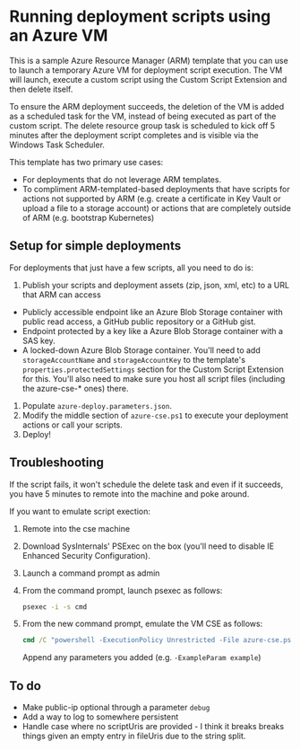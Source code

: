 # Running deployment scripts using an Azure VM
This is a sample Azure Resource Manager (ARM) template that you can use to launch a temporary Azure VM for deployment script execution.
The VM will launch, execute a custom script using the Custom Script Extension and then delete itself. 

To ensure the ARM deployment succeeds, the deletion of the VM is added as a scheduled task for the VM, instead of being executed as part of the custom script. The delete resource group task is scheduled to kick off 5 minutes after the deployment script completes and is visible via the Windows Task Scheduler.

This template has two primary use cases:
* For deployments that do not leverage ARM templates.
* To compliment ARM-templated-based deployments that have scripts for actions not supported by ARM (e.g. create a certificate in Key Vault or upload a file to a storage account) or actions that are completely outside of ARM (e.g. bootstrap Kubernetes)

## Setup for simple deployments
For deployments that just have a few scripts, all you need to do is:
1. Publish your scripts and deployment assets (zip, json, xml, etc) to a URL that ARM can access
  * Publicly accessible endpoint like an Azure Blob Storage container with public read access, a GitHub public repository or a GitHub gist.
  * Endpoint protected by a key like a Azure Blob Storage container with a SAS key.
  * A locked-down Azure Blob Storage container. You'll need to add `storageAccountName` and `storageAccountKey` to the template's `properties.protectedSettings` section for the Custom Script Extension for this. You'll also need to make sure you host all script files (including the azure-cse-* ones) there.
1. Populate `azure-deploy.parameters.json`.
1. Modify the middle section of `azure-cse.ps1` to execute your deployment actions or call your scripts.
1. Deploy!

## Troubleshooting
If the script fails, it won't schedule the delete task and even if it succeeds, you have 5 minutes to remote into the machine and poke around.

If you want to emulate script exection:
1. Remote into the cse machine
1. Download SysInternals' PSExec on the box (you'll need to disable IE Enhanced Security Configuration).
1. Launch a command prompt as admin
1. From the command prompt, launch psexec as follows:

    ```cmd
    psexec -i -s cmd
    ```

1. From the new command prompt, emulate the VM CSE as follows:

    ```cmd
    cmd /C "powershell -ExecutionPolicy Unrestricted -File azure-cse.ps1
    ```

    Append any parameters you added (e.g. `-ExampleParam example`)


## To do
* Make public-ip optional through a parameter `debug`
* Add a way to log to somewhere persistent
* Handle case where no scriptUris are provided - I think it breaks breaks things given an empty entry in fileUris due to the string split.
